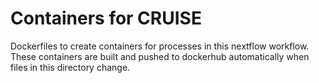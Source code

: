 # Containers for CRUISE

Dockerfiles to create containers for processes in this nextflow workflow.
These containers are built and pushed to dockerhub automatically when files in this directory change.
